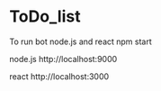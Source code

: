 # ToDo_list
To run bot node.js and react
npm start

node.js
http://localhost:9000

react
http://localhost:3000
